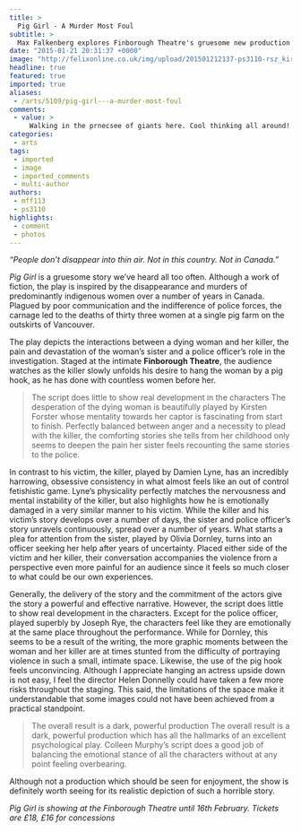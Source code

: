 ```yaml
---
title: >
  Pig Girl - A Murder Most Foul
subtitle: >
  Max Falkenberg explores Finborough Theatre's gruesome new production
date: "2015-01-21 20:31:37 +0000"
image: "http://felixonline.co.uk/img/upload/201501212137-ps3110-rsz_kirstenfosteranddamienlyne2.jpg"
headline: true
featured: true
imported: true
aliases:
 - /arts/5109/pig-girl---a-murder-most-foul
comments:
 - value: >
     Walking in the prnecsee of giants here. Cool thinking all around!
categories:
 - arts
tags:
 - imported
 - image
 - imported_comments
 - multi-author
authors:
 - mff113
 - ps3110
highlights:
 - comment
 - photos
---
```


_“People don’t disappear into thin air. Not in this country. Not in Canada.”_

_Pig Girl_ is a gruesome story we’ve heard all too often. Although a work of fiction, the play is inspired by the disappearance and murders of predominantly indigenous women over a number of years in Canada. Plagued by poor communication and the indifference of police forces, the carnage led to the deaths of thirty three women at a single pig farm on the outskirts of Vancouver.

The play depicts the interactions between a dying woman and her killer, the pain and devastation of the woman’s sister and a police officer’s role in the investigation. Staged at the intimate __Finborough Theatre__, the audience watches as the killer slowly unfolds his desire to hang the woman by a pig hook, as he has done with countless women before her.
> The script does little to show real development in the characters
The desperation of the dying woman is beautifully played by Kirsten Forster whose mentality towards her captor is fascinating from start to finish. Perfectly balanced between anger and a necessity to plead with the killer, the comforting stories she tells from her childhood only seems to deepen the pain her sister feels recounting the same stories to the police.

In contrast to his victim, the killer, played by Damien Lyne, has an incredibly harrowing, obsessive consistency in what almost feels like an out of control fetishistic game. Lyne’s physicality perfectly matches the nervousness and mental instability of the killer, but also highlights how he is emotionally damaged in a very similar manner to his victim. While the killer and his victim’s story develops over a number of days, the sister and police officer’s story unravels continuously, spread over a number of years. What starts a plea for attention from the sister, played by Olivia Dornley, turns into an officer seeking her help after years of uncertainty. Placed either side of the victim and her killer, their conversation accompanies the violence from a perspective even more painful for an audience since it feels so much closer to what could be our own experiences.

Generally, the delivery of the story and the commitment of the actors give the story a powerful and effective narrative. However, the script does little to show real development in the characters. Except for the police officer, played superbly by Joseph Rye, the characters feel like they are emotionally at the same place throughout the performance. While for Dornley, this seems to be a result of the writing, the more graphic moments between the woman and her killer are at times stunted from the difficulty of portraying violence in such a small, intimate space. Likewise, the use of the pig hook feels unconvincing. Although I appreciate hanging an actress upside down is not easy, I feel the director Helen Donnelly could have taken a few more risks throughout the staging. This said, the limitations of the space make it understandable that some images could not have been achieved from a practical standpoint.
> The overall result is a dark, powerful production
The overall result is a dark, powerful production which has all the hallmarks of an excellent psychological play. Colleen Murphy’s script does a good job of balancing the emotional stance of all the characters without at any point feeling overbearing.

Although not a production which should be seen for enjoyment, the show is definitely worth seeing for its realistic depiction of such a horrible story.

_Pig Girl is showing at the Finborough Theatre until 16th February. Tickets are £18, £16 for concessions_

